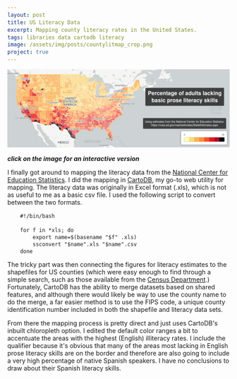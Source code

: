 ```yaml
---
layout: post
title: US Literacy Data
excerpt: Mapping county literacy rates in the United States.
tags: libraries data cartodb literacy
image: /assets/img/posts/countylitmap_crop.png
project: true
---
```


[![image](/assets/img/posts/countylitmap_crop.png)](/countylitmap)

***click on the image for an interactive version***

I finally got around to mapping the literacy data from the [National Center for Education Statistics](https://nces.ed.gov/naal/estimates/). I did the mapping in [CartoDB](https://cartodb.com/), my go-to web utility for mapping. The literacy data was originally in Excel format (.xls), which is not as useful to me as a basic csv file. I used the following script to convert between the two formats.

		#!/bin/bash
		
		for f in *xls; do
			export name=$(basename "$f" .xls)
			ssconvert "$name".xls "$name".csv
		done

The tricky part was then connecting the figures for literacy estimates to the shapefiles for US counties (which were easy enough to find through a simple search, such as those available from the [Census Department](https://www.census.gov/geo/maps-data/data/cbf/cbf_counties.html).) Fortunately, CartoDB has the ability to merge datasets based on shared features, and although there would likely be way to use the county name to do the merge, a far easier method is to use the FIPS code, a unique county identification number included in both the shapefile and literacy data sets.

From there the mapping process is pretty direct and just uses CartoDB's inbuilt chloropleth option. I edited the default color ranges a bit to accentuate the areas with the highest (English) illiteracy rates. I include the qualifier because it's obvious that many of the areas most lacking in English prose literacy skills are on the border and therefore are also going to include a very high percentage of native Spanish speakers. I have no conclusions to draw about their Spanish literacy skills.
